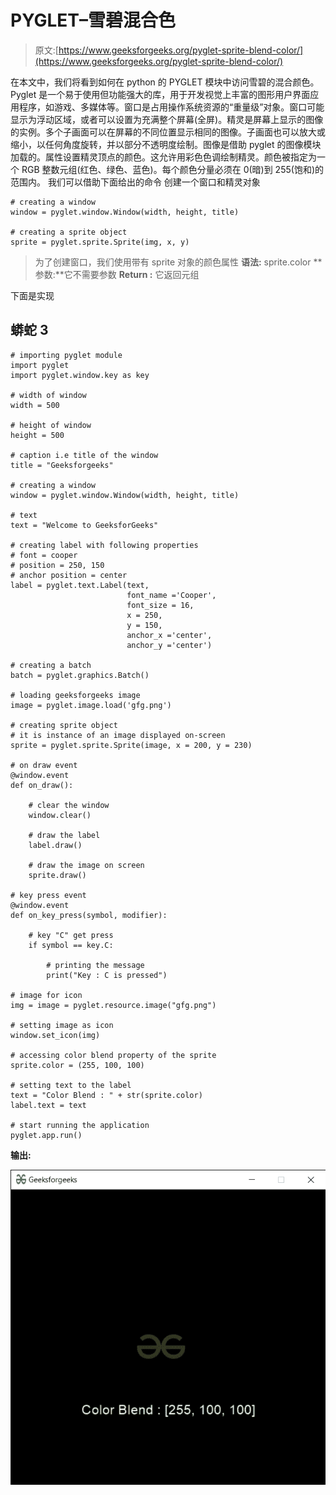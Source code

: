 # PYGLET–雪碧混合色

> 原文:[https://www.geeksforgeeks.org/pyglet-sprite-blend-color/](https://www.geeksforgeeks.org/pyglet-sprite-blend-color/)

在本文中，我们将看到如何在 python 的 PYGLET 模块中访问雪碧的混合颜色。Pyglet 是一个易于使用但功能强大的库，用于开发视觉上丰富的图形用户界面应用程序，如游戏、多媒体等。窗口是占用操作系统资源的“重量级”对象。窗口可能显示为浮动区域，或者可以设置为充满整个屏幕(全屏)。精灵是屏幕上显示的图像的实例。多个子画面可以在屏幕的不同位置显示相同的图像。子画面也可以放大或缩小，以任何角度旋转，并以部分不透明度绘制。图像是借助 pyglet 的图像模块加载的。属性设置精灵顶点的颜色。这允许用彩色色调绘制精灵。颜色被指定为一个 RGB 整数元组(红色、绿色、蓝色)。每个颜色分量必须在 0(暗)到 255(饱和)的范围内。
我们可以借助下面给出的命令
创建一个窗口和精灵对象

```
# creating a window
window = pyglet.window.Window(width, height, title)

# creating a sprite object
sprite = pyglet.sprite.Sprite(img, x, y)
```

> 为了创建窗口，我们使用带有 sprite 对象的颜色属性
> **语法:** sprite.color
> **参数:**它不需要参数
> **Return :** 它返回元组

下面是实现

## 蟒蛇 3

```
# importing pyglet module
import pyglet
import pyglet.window.key as key

# width of window
width = 500

# height of window
height = 500

# caption i.e title of the window
title = "Geeksforgeeks"

# creating a window
window = pyglet.window.Window(width, height, title)

# text 
text = "Welcome to GeeksforGeeks"

# creating label with following properties
# font = cooper
# position = 250, 150
# anchor position = center
label = pyglet.text.Label(text,
                          font_name ='Cooper',
                          font_size = 16,
                          x = 250, 
                          y = 150,
                          anchor_x ='center', 
                          anchor_y ='center')

# creating a batch
batch = pyglet.graphics.Batch()

# loading geeksforgeeks image
image = pyglet.image.load('gfg.png')

# creating sprite object
# it is instance of an image displayed on-screen
sprite = pyglet.sprite.Sprite(image, x = 200, y = 230)

# on draw event
@window.event
def on_draw():

    # clear the window
    window.clear()

    # draw the label
    label.draw()

    # draw the image on screen
    sprite.draw()

# key press event    
@window.event
def on_key_press(symbol, modifier):

    # key "C" get press
    if symbol == key.C:

        # printing the message
        print("Key : C is pressed")

# image for icon
img = image = pyglet.resource.image("gfg.png")

# setting image as icon
window.set_icon(img)

# accessing color blend property of the sprite
sprite.color = (255, 100, 100)

# setting text to the label
text = "Color Blend : " + str(sprite.color)
label.text = text

# start running the application
pyglet.app.run()
```

**输出:**

![](img/7e6a1087e152a0363dd6d7bd13844d6c.png)